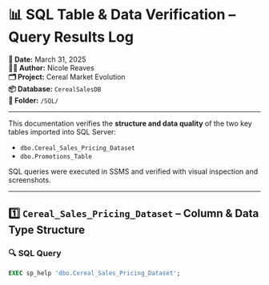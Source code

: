 # 📊 SQL Table & Data Verification – Query Results Log

**📅 Date:** March 31, 2025  
**👩‍💻 Author:** Nicole Reaves  
**🗂️ Project:** Cereal Market Evolution  
**📦 Database:** `CerealSalesDB`  
**📁 Folder:** `/SQL/`

---

This documentation verifies the **structure and data quality** of the two key tables imported into SQL Server:

- `dbo.Cereal_Sales_Pricing_Dataset`
- `dbo.Promotions_Table`

SQL queries were executed in SSMS and verified with visual inspection and screenshots.

---

## 1️⃣ `Cereal_Sales_Pricing_Dataset` – Column & Data Type Structure

### 🔍 SQL Query
```sql
EXEC sp_help 'dbo.Cereal_Sales_Pricing_Dataset';
